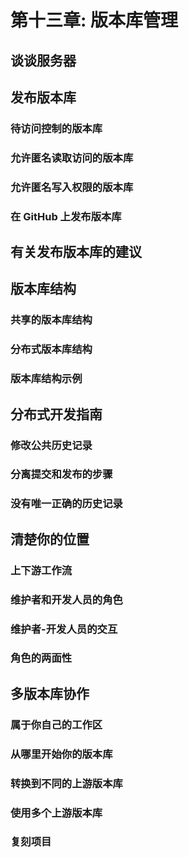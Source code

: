 # 第十三章: 版本库管理 #

## 谈谈服务器 ##

## 发布版本库 ##

### 待访问控制的版本库 ###

### 允许匿名读取访问的版本库 ###

### 允许匿名写入权限的版本库 ###

### 在 GitHub 上发布版本库 ###

## 有关发布版本库的建议 ##

## 版本库结构 ##

### 共享的版本库结构 ###

### 分布式版本库结构 ###

### 版本库结构示例 ###

## 分布式开发指南 ##

### 修改公共历史记录 ###

### 分离提交和发布的步骤 ###

### 没有唯一正确的历史记录 ###

## 清楚你的位置 ##

### 上下游工作流 ###

### 维护者和开发人员的角色 ###

### 维护者-开发人员的交互 ###

### 角色的两面性 ###

## 多版本库协作 ##

### 属于你自己的工作区 ###

### 从哪里开始你的版本库 ###

### 转换到不同的上游版本库 ###

### 使用多个上游版本库 ###

### 复刻项目 ###

